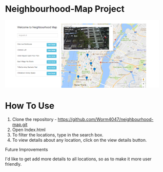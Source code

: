 # Neighbourhood-Map Project

![Home Page](img.png)

# How To Use

1. Clone the repository - https://github.com/Worm4047/neighbourhood-map.git
2. Open Index.html
3. To filter the locations, type in the search box.
4. To view details about any location, click on the view details button.


Future Improvements

I'd like to get add more details to all locations, so as to make it more user friendly.
